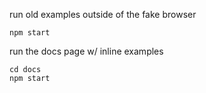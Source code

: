 run old examples outside of the fake browser

`npm start`

run the docs page w/ inline examples

```
cd docs
npm start
```

